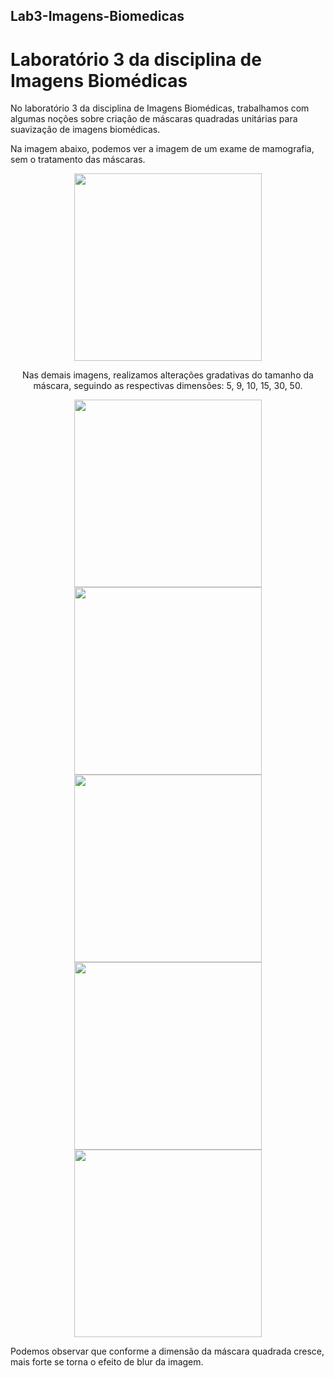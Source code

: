## Lab3-Imagens-Biomedicas
# Laboratório 3 da disciplina de Imagens Biomédicas

No laboratório 3 da disciplina de Imagens Biomédicas, trabalhamos com algumas noções sobre criação de máscaras quadradas unitárias para suavização de imagens biomédicas.

Na imagem abaixo, podemos ver a imagem de um exame de mamografia, sem o tratamento das máscaras.
<p align="center">
<img src = "https://user-images.githubusercontent.com/86500603/209238597-a8089759-fa10-4d6c-994f-1a60987067bd.png" width = 300>
</p>
<p align="center">
Nas demais imagens, realizamos alterações gradativas do tamanho da máscara, seguindo as respectivas dimensões: 5, 9, 10, 15, 30, 50.
</p>
<p align="center">
<img src = "https://user-images.githubusercontent.com/86500603/209238846-fc700507-9f56-4a96-9eb7-9ccf6dc41690.png" width = 300>
<img src = "https://user-images.githubusercontent.com/86500603/209238858-09321f90-2fa8-40b9-b2b6-6574cdf453d4.png" width = 300>
<img src = "https://user-images.githubusercontent.com/86500603/209238862-507d8ce1-c0d4-4a48-9921-7830bb41c18c.png" width = 300>
<img src = "https://user-images.githubusercontent.com/86500603/209238869-4185734d-df9b-47ab-9ba5-5e60ad5dbfdf.png" width = 300>
<img src = "https://user-images.githubusercontent.com/86500603/209238881-361167e7-8e11-4c35-8af4-049210465e03.png" width = 300>
</p>

Podemos observar que conforme a dimensão da máscara quadrada cresce, mais forte se torna o efeito de blur da imagem.
